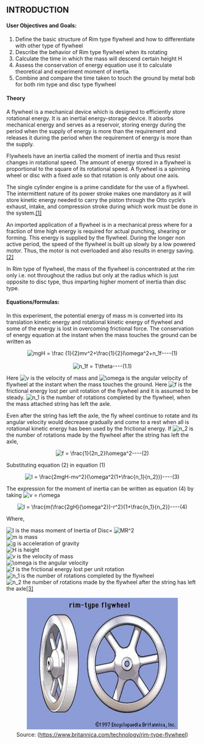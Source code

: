 ## INTRODUCTION<br>

#### User Objectives and Goals:

1. Define the basic structure of Rim type flywheel and how to differentiate with other type of flywheel
2. Describe the behavior of Rim type flywheel when its rotating
3. Calculate the time in which the mass will descend certain height H
4. Assess the conservation of energy equation use it to calculate theoretical and experiment moment of inertia.
5. Combine and compare the time taken to touch the ground by metal bob for both rim type and disc type flywheel

#### Theory
A flywheel is a mechanical device which is designed to efficiently store rotational energy. It is an inertial energy-storage device. It absorbs mechanical energy and serves as a reservoir, storing energy during the period when the supply of energy is more than the requirement and releases it during the period when the requirement of energy is more than the supply.

Flywheels have an inertia called the moment of inertia and thus resist changes in rotational speed. The amount of energy stored in a flywheel is proportional to the square of its rotational speed. A flywheel is a spinning wheel or disc with a fixed axle so that rotation is only about one axis.

The single cylinder engine is a prime candidate for the use of a flywheel. The intermittent nature of its power stroke makes one mandatory as it will store kinetic energy needed to carry the piston through the Otto cycle’s exhaust, intake, and compression stroke during which work must be done in the system.<a href="references.html">[1]</a>

An imported application of a flywheel is in a mechanical press where for a fraction of time high energy is required for actual punching, shearing or forming. This energy is supplied by the flywheel. During the longer non active period, the speed of the flywheel is built up slowly by a low powered motor. Thus, the motor is not overloaded and also results in energy saving.<a href="references.html">[2]</a>

In Rim type of flywheel, the mass of the flywheel is concentrated at the rim only i.e. not throughout the radius but only at the radius which is just opposite to disc type, thus imparting higher moment of inertia than disc type.

#### Equations/formulas:

In this experiment, the potential energy of mass m is converted into its translation kinetic energy and rotational kinetic energy of flywheel and some of the energy is lost in overcoming frictional force. The conservation of energy equation at the instant when the mass touches the ground can be written as

<center><img src="http://latex.codecogs.com/gif.latex?mgH&space;=&space;\frac&space;{1}{2}mv^2&plus;\frac{1}{2}I\omega^2&plus;n_1f----(1)" title="mgH = \frac {1}{2}mv^2+\frac{1}{2}I\omega^2+n_1f----(1)" /></center><br>
<center><img src="http://latex.codecogs.com/gif.latex?n_1f&space;=&space;T\theta----(1.1)" title="n_1f = T\theta----(1.1)" /></center>

Here <img src="http://latex.codecogs.com/gif.latex?v" title="v" /> is the velocity of mass and <img src="http://latex.codecogs.com/gif.latex?\omega" title="\omega" /> is the angular velocity of flywheel at the instant when the mass touches the ground. Here <img src="http://latex.codecogs.com/gif.latex?f" title="f" /> is the frictional energy lost per unit rotation of the flywheel and it is assumed to be steady. <img src="http://latex.codecogs.com/gif.latex?n_1" title="n_1" /> is the number of rotations completed by the flywheel, when the mass attached string has left the axle.

Even after the string has left the axle, the fly wheel continue to rotate and its angular velocity would decrease gradually and come to a rest when all is rotational kinetic energy has been used by the frictional energy. If <img src="http://latex.codecogs.com/gif.latex?n_2" title="n_2" /> is the number of rotations made by the flywheel after the string has left the axle,

<center><img src="http://latex.codecogs.com/gif.latex?f&space;=&space;\frac{1}{2n_2}I\omega^2----(2)" title="f = \frac{1}{2n_2}I\omega^2----(2)" /></center>

Substituting equation (2) in equation (1)

<center><img src="http://latex.codecogs.com/gif.latex?I&space;=&space;\frac{2mgH-mv^2}{\omega^2(1&plus;\frac{n_1}{n_2})}----(3)" title="I = \frac{2mgH-mv^2}{\omega^2(1+\frac{n_1}{n_2})}----(3)" /></center>

The expression for the moment of inertia can be written as equation (4) by taking <img src="http://latex.codecogs.com/gif.latex?v&space;=&space;r\omega" title="v = r\omega" />

<center><img src="http://latex.codecogs.com/gif.latex?I&space;=&space;\frac{m(\frac{2gH}{\omega^2})-r^2}{1&plus;\frac{n_1}{n_2}}----(4)" title="I = \frac{m(\frac{2gH}{\omega^2})-r^2}{1+\frac{n_1}{n_2}}----(4)" /></center>

Where,

<img src="http://latex.codecogs.com/gif.latex?I" title="I" /> is the mass moment of Inertia of Disc= <img src="http://latex.codecogs.com/gif.latex?MR^2" title="MR^2" /><br>
<img src="http://latex.codecogs.com/gif.latex?m" title="m" /> is mass<br>
<img src="http://latex.codecogs.com/gif.latex?g" title="g" /> is acceleration of gravity<br>
<img src="http://latex.codecogs.com/gif.latex?H" title="H" /> is height<br>
<img src="http://latex.codecogs.com/gif.latex?v" title="v" /> is the velocity of mass<br>
<img src="http://latex.codecogs.com/gif.latex?\omega" title="\omega" /> is the angular velocity<br>
<img src="http://latex.codecogs.com/gif.latex?f" title="f" /> is the frictional energy lost per unit rotation<br>
<img src="http://latex.codecogs.com/gif.latex?n_1" title="n_1" /> is the number of rotations completed by the flywheel<br>
<img src="http://latex.codecogs.com/gif.latex?n_2" title="n_2" /> the number of rotations made by the flywheel after the string has left the axle<a href="references.html">[3]</a><br>

<center>
  <img src="images/rimImage.png" height="350" width="400">
</center>
<center>Source: (<a href="https://www.britannica.com/technology/rim-type-flywheel">https://www.britannica.com/technology/rim-type-flywheel</a>)
</center>
